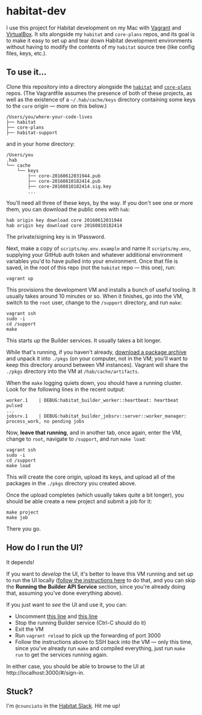 # habitat-dev

I use this project for Habitat development on my Mac with [Vagrant](https://www.vagrantup.com/) and [VirtualBox](https://www.virtualbox.org/wiki/Downloads). It sits alongside my `habitat` and `core-plans` repos, and its goal is to make it easy to set up and tear down Habitat development environments without having to modify the contents of my `habitat` source tree (like config files, keys, etc.).

## To use it...

Clone this repository into a directory alongside the [`habitat`](https://github.com/habitat-sh/habitat) and [`core-plans`](https://github.com/habitat-sh/core-plans) repos. (The Vagrantfile assumes the presence of both of these projects, as well as the existence of a `~/.hab/cache/keys` directory containing some keys to the `core` origin &mdash; more on this below.)

```
/Users/you/where-your-code-lives
├── habitat
├── core-plans
├── habitat-support
```

and in your home directory:

```
/Users/you
.hab
└── cache
    └── keys
        ├── core-20160612031944.pub
        ├── core-20160810182414.pub
        ├── core-20160810182414.sig.key
        ...
```

You'll need all three of these keys, by the way. If you don't see one or more them, you can download the public ones with `hab`:

```
hab origin key download core 20160612031944
hab origin key download core 20160810182414
```

The private/signing key is in 1Password.

Next, make a copy of `scripts/my.env.example` and name it `scripts/my.env`, supplying your GitHub auth token and whatever additional environment variables you'd to have pulled into your environment. Once that file is saved, in the root of this repo (not the `habitat` repo &mdash; this one), run:

```
vagrant up
```

This provisions the development VM and installs a bunch of useful tooling. It usually takes around 10 minutes or so. When it finishes, go into the VM, switch to the `root` user, change to the `/support` directory, and run `make`:

```
vagrant ssh
sudo -i
cd /support
make
```

This starts up the Builder services. It usually takes a bit longer.

While that's running, if you haven't already, [download a package archive](http://nunciato-shared-files.s3.amazonaws.com/pkgs.zip) and unpack it into `./pkgs` (on your computer, not in the VM; you'll want to keep this directory around between VM instances). Vagrant will share the `./pkgs` directory into the VM at `/hab/cache/artifacts`.

When the `make` logging quiets down, you should have a running cluster. Look for the following lines in the recent output:

```
worker.1    | DEBUG:habitat_builder_worker::heartbeat: heartbeat pulsed
...
jobsrv.1    | DEBUG:habitat_builder_jobsrv::server::worker_manager: process_work, no pending jobs
```

Now, **leave that running**, and in another tab, once again, enter the VM, change to `root`, navigate to `/support`, and run `make load`:

```
vagrant ssh
sudo -i
cd /support
make load
```

This will create the core origin, upload its keys, and upload all of the packages in the `./pkgs` directory you created above.

Once the upload completes (which usually takes quite a bit longer), you should be able create a new project and submit a job for it:

```
make project
make job
```

There you go.

## How do I run the UI?

It depends!

If you want to _develop_ the UI, it's better to leave this VM running and set up to run the UI locally ([follow the instructions here](https://github.com/habitat-sh/habitat/tree/master/components/builder-web#builder-web) to do that, and you can skip the **Running the Builder API Service** section, since you're already doing that, assuming you've done everything above).

If you just want to _see_ the UI and use it, you can:

  * Uncomment [this line](https://github.com/cnunciato/habitat-support/blob/737c2afa32d4426bdf958c1aa1d4f83a46349aab/scripts/Procfile#L1) and [this line](https://github.com/cnunciato/habitat-support/blob/737c2afa32d4426bdf958c1aa1d4f83a46349aab/Vagrantfile#L15)
  * Stop the running Builder service (Ctrl-C should do it)
  * Exit the VM
  * Run `vagrant reload` to pick up the forwarding of port 3000
  * Follow the instructions above to SSH back into the VM &mdash; only this time, since you've already run `make` and compiled everything, just run `make run` to get the services running again.

In either case, you should be able to browse to the UI at http://localhost:3000/#/sign-in.

## Stuck?

I'm `@cnunciato` in the [Habitat Slack](http://slack.habitat.sh). Hit me up!
